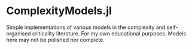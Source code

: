 # ComplexityModels.jl
Simple implementations of various models in the complexity and self-organised criticality literature. For my own educational purposes. Models here may not be polished nor complete. 
